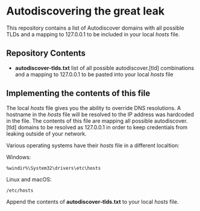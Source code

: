 # Autodiscovering the great leak

This repository contains a list of Autodiscover domains with all possible TLDs and a mapping to 127.0.0.1 to be included in your local *hosts* file.

## Repository Contents
* **autodiscover-tlds.txt** list of all possible autodiscover.[tld] combinations and a mapping to 127.0.0.1 to be pasted into your local *hosts* file

## Implementing the contents of this file
The local *hosts* file gives you the ability to override DNS resolutions. 
A hostname in the *hosts* file will be resolved to the IP address was hardcoded in the file. The contents of this file are mapping all possible autodiscover.[tld] domains to be resolved as 127.0.0.1 in order to keep credentials from leaking outside of your network.

Various operating systems have their *hosts* file in a different localtion:

Windows:
```
%windir%\System32\drivers\etc\hosts
```
Linux and macOS:
```
/etc/hosts
```

Append the contents of **autodiscover-tlds.txt** to your local *hosts* file.

